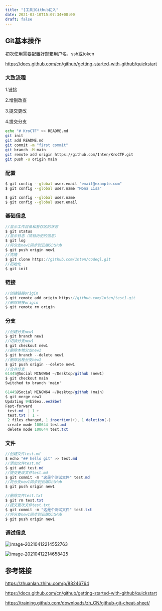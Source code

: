 ```yaml
---
title: "[工具]Github初入"
date: 2021-03-10T15:07:34+08:00
draft: false
---
```


## Git基本操作

初次使用需要配置好邮箱用户名，ssh或token

https://docs.github.com/cn/github/getting-started-with-github/quickstart

### 大致流程

1.链接

2.增删改查

3.提交更改

4.提交分支

```sh
echo "# KroCTF" >> README.md
git init
git add README.md
git commit -m "first commit"
git branch -M main
git remote add origin https://github.com/1nten/KroCTF.git
git push -u origin main
```

### 配置

```sh
$ git config --global user.email "email@example.com"
$ git config --global user.name "Mona Lisa"

$ git config --global user.name
$ git config --global user.email
```

### 基础信息

```csharp
//显示工作目录和暂存区的状态
$ git status
//显示日志（项目历史的信息）
$ git log
//将分支new1同步到云端GitHub    
$ git push origin new1
//克隆
$ git clone https://github.com/1nten/codeql.git
//初始化
$ git init
```

### 链接

```csharp
//创建链接origin
$ git remote add origin https://github.com/1nten/test1.git
//删除链接origin
$ git remote rm origin
```

### 分支

```csharp
//创建分支new1
$ git branch new1
//切换分支new1
$ git checkout new1
//删除本地分支new1
$ git branch --delete new1
//删除远程分支new1
$ git push origin --delete new1
//合并分支
61445@Social MINGW64 ~/Desktop/github (new1)
$ git checkout main
Switched to branch 'main'

61445@Social MINGW64 ~/Desktop/github (main)
$ git merge new1
Updating 94b56ea..ee28bef
Fast-forward
 test.md  | 1 +
 test.txt | 1 -
 2 files changed, 1 insertion(+), 1 deletion(-)
 create mode 100644 test.md
 delete mode 100644 test.txt  
```

### 文件

```csharp
//创建文件test.md
$ echo "## hello git" >> test.md
//添加文件test.md
$ git add test.md
//提交更改文件test.md
$ git commit -m "这是个测试文件" test.md
//将分支new1同步到云端GitHub    
$ git push origin new1

//删除文件test.txt
$ git rm test.txt
//提交更改文件test.txt
$ git commit -m "这是个测试文件" test.txt
//将分支new1同步到云端GitHub   
$ git push origin new1
```

### 调试信息

![image-20210412214552763](https://www.kro1lsec.com:442/images/2021/04/12/20210412214608.png)

![image-20210412214658425](https://www.kro1lsec.com:442/images/2021/04/12/20210412215305.png)

## 参考链接

https://zhuanlan.zhihu.com/p/88246764

https://docs.github.com/cn/github/getting-started-with-github/quickstart

https://training.github.com/downloads/zh_CN/github-git-cheat-sheet/